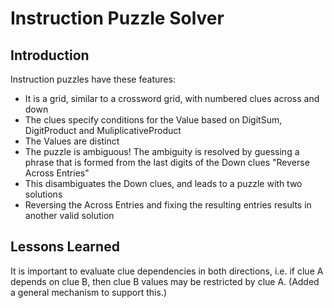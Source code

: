 # Instruction Puzzle Solver

## Introduction

Instruction puzzles have these features:

-   It is a grid, similar to a crossword grid, with numbered clues across and down
-   The clues specify conditions for the Value based on DigitSum, DigitProduct and MuliplicativeProduct
-   The Values are distinct
-   The puzzle is ambiguous! The ambiguity is resolved by guessing a phrase that is formed from the last digits of the Down clues "Reverse Across Entries"
-   This disambiguates the Down clues, and leads to a puzzle with two solutions
-   Reversing the Across Entries and fixing the resulting entries results in another valid solution

## Lessons Learned

It is important to evaluate clue dependencies in both directions, i.e. if clue A depends on clue B, then clue B values may be restricted by clue A. (Added a general mechanism to support this.)
